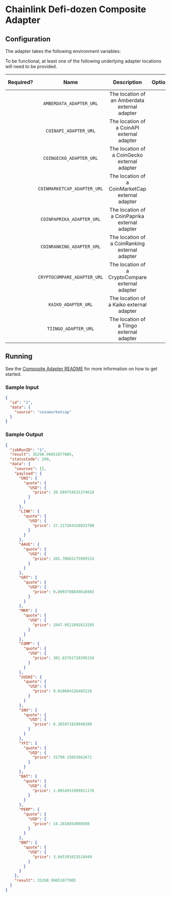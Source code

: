 # Chainlink Defi-dozen Composite Adapter

## Configuration

The adapter takes the following environment variables:

To be functional, at least one of the following underlying adapter locations will need to be provided.

| Required? |            Name             |                   Description                    | Options | Defaults to |
| :-------: | :-------------------------: | :----------------------------------------------: | :-----: | :---------: |
|           |   `AMBERDATA_ADAPTER_URL`   |  The location of an Amberdata external adapter   |         |             |
|           |    `COINAPI_ADAPTER_URL`    |    The location of a CoinAPI external adapter    |         |             |
|           |   `COINGECKO_ADAPTER_URL`   |   The location of a CoinGecko external adapter   |         |             |
|           | `COINMARKETCAP_ADAPTER_URL` | The location of a CoinMarketCap external adapter |         |             |
|           |  `COINPAPRIKA_ADAPTER_URL`  |  The location of a CoinPaprika external adapter  |         |             |
|           |  `COINRANKING_ADAPTER_URL`  |  The location of a CoinRanking external adapter  |         |             |
|           | `CRYPTOCOMPARE_ADAPTER_URL` | The location of a CryptoCompare external adapter |         |             |
|           |     `KAIKO_ADAPTER_URL`     |     The location of a Kaiko external adapter     |         |             |
|           |    `TIINGO_ADAPTER_URL`     |    The location of a Tiingo external adapter     |         |             |

## Running

See the [Composite Adapter README](../README.md) for more information on how to get started.

### Sample Input

```json
{
  "id": "1",
  "data": {
    "source": "coinmarketcap"
  }
}
```

### Sample Output

```json
{
  "jobRunID": "1",
  "result": 35298.99851077005,
  "statusCode": 200,
  "data": {
    "sources": [],
    "payload": {
      "UNI": {
        "quote": {
          "USD": {
            "price": 20.509754531374618
          }
        }
      },
      "LINK": {
        "quote": {
          "USD": {
            "price": 27.217264320933708
          }
        }
      },
      "AAVE": {
        "quote": {
          "USD": {
            "price": 265.70665175995515
          }
        }
      },
      "GRT": {
        "quote": {
          "USD": {
            "price": 0.8993708849816983
          }
        }
      },
      "MKR": {
        "quote": {
          "USD": {
            "price": 2847.0521691613285
          }
        }
      },
      "COMP": {
        "quote": {
          "USD": {
            "price": 301.82761720395234
          }
        }
      },
      "SUSHI": {
        "quote": {
          "USD": {
            "price": 9.010604226485228
          }
        }
      },
      "SNX": {
        "quote": {
          "USD": {
            "price": 8.385971829948389
          }
        }
      },
      "YFI": {
        "quote": {
          "USD": {
            "price": 31799.15653662672
          }
        }
      },
      "BAT": {
        "quote": {
          "USD": {
            "price": 1.0054931999911176
          }
        }
      },
      "PERP": {
        "quote": {
          "USD": {
            "price": 14.2816854008598
          }
        }
      },
      "BNT": {
        "quote": {
          "USD": {
            "price": 3.945391623516949
          }
        }
      }
    },
    "result": 35298.99851077005
  }
}
```
